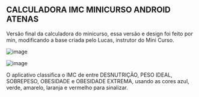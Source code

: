 ## CALCULADORA IMC MINICURSO ANDROID ATENAS

Versão final da calculadora do minicurso, essa versão e design foi feito por min, modificando a base criada pelo Lucas, instrutor do Mini Curso.

![image](https://user-images.githubusercontent.com/51803873/189505506-def2c66d-3ffd-403c-bece-9eddeb7ba851.png)

![image](https://user-images.githubusercontent.com/51803873/189505517-951dcc38-1fdb-4c59-b00a-ca849965ed85.png)

O aplicativo classifica o IMC de entre DESNUTRIÇÃO, PESO IDEAL, SOBREPESO, OBESIDADE e OBESIDADE EXTREMA, usando as cores azul, verde, amarelo, laranja e vermelho para sinalizar.
